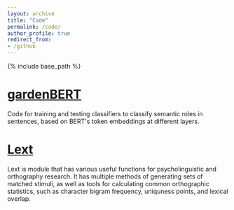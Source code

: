 ```yaml
---
layout: archive
title: "Code"
permalink: /code/
author_profile: true
redirect_from:
- /github
---
```


  

{% include base_path %}

  
# [gardenBERT]([https://github.com/tovahs/lext](https://github.com/kyrawilson/gardenBERT))
Code for training and testing classifiers to classify semantic roles in sentences, based on BERT's token embeddings at different layers. 
  
# [Lext](https://github.com/tovahs/lext)
Lext is module that has various useful functions for psycholinguistic and orthography research. It has multiple methods of generating sets of matched stimuli, as well as tools for calculating common orthographic statistics, such as character bigram frequency, uniquness points, and lexical overlap.
